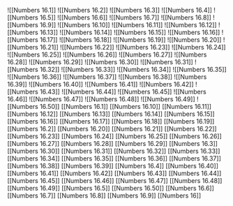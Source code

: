 ![[Numbers 16.1]]
![[Numbers 16.2]]
![[Numbers 16.3]]
![[Numbers 16.4]]
![[Numbers 16.5]]
![[Numbers 16.6]]
![[Numbers 16.7]]
![[Numbers 16.8]]
![[Numbers 16.9]]
![[Numbers 16.10]]
![[Numbers 16.11]]
![[Numbers 16.12]]
![[Numbers 16.13]]
![[Numbers 16.14]]
![[Numbers 16.15]]
![[Numbers 16.16]]
![[Numbers 16.17]]
![[Numbers 16.18]]
![[Numbers 16.19]]
![[Numbers 16.20]]
![[Numbers 16.21]]
![[Numbers 16.22]]
![[Numbers 16.23]]
![[Numbers 16.24]]
![[Numbers 16.25]]
![[Numbers 16.26]]
![[Numbers 16.27]]
![[Numbers 16.28]]
![[Numbers 16.29]]
![[Numbers 16.30]]
![[Numbers 16.31]]
![[Numbers 16.32]]
![[Numbers 16.33]]
![[Numbers 16.34]]
![[Numbers 16.35]]
![[Numbers 16.36]]
![[Numbers 16.37]]
![[Numbers 16.38]]
![[Numbers 16.39]]
![[Numbers 16.40]]
![[Numbers 16.41]]
![[Numbers 16.42]]
![[Numbers 16.43]]
![[Numbers 16.44]]
![[Numbers 16.45]]
![[Numbers 16.46]]
![[Numbers 16.47]]
![[Numbers 16.48]]
![[Numbers 16.49]]
![[Numbers 16.50]]
[[Numbers 16.1]]
[[Numbers 16.10]]
[[Numbers 16.11]]
[[Numbers 16.12]]
[[Numbers 16.13]]
[[Numbers 16.14]]
[[Numbers 16.15]]
[[Numbers 16.16]]
[[Numbers 16.17]]
[[Numbers 16.18]]
[[Numbers 16.19]]
[[Numbers 16.2]]
[[Numbers 16.20]]
[[Numbers 16.21]]
[[Numbers 16.22]]
[[Numbers 16.23]]
[[Numbers 16.24]]
[[Numbers 16.25]]
[[Numbers 16.26]]
[[Numbers 16.27]]
[[Numbers 16.28]]
[[Numbers 16.29]]
[[Numbers 16.3]]
[[Numbers 16.30]]
[[Numbers 16.31]]
[[Numbers 16.32]]
[[Numbers 16.33]]
[[Numbers 16.34]]
[[Numbers 16.35]]
[[Numbers 16.36]]
[[Numbers 16.37]]
[[Numbers 16.38]]
[[Numbers 16.39]]
[[Numbers 16.4]]
[[Numbers 16.40]]
[[Numbers 16.41]]
[[Numbers 16.42]]
[[Numbers 16.43]]
[[Numbers 16.44]]
[[Numbers 16.45]]
[[Numbers 16.46]]
[[Numbers 16.47]]
[[Numbers 16.48]]
[[Numbers 16.49]]
[[Numbers 16.5]]
[[Numbers 16.50]]
[[Numbers 16.6]]
[[Numbers 16.7]]
[[Numbers 16.8]]
[[Numbers 16.9]]
[[Numbers 16]]
